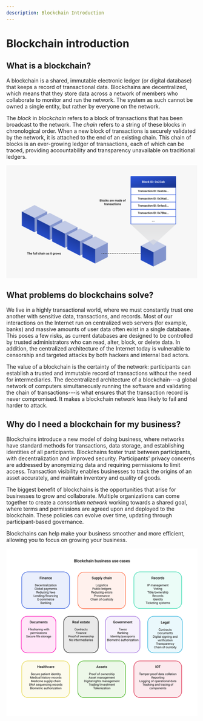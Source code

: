 ```yaml
---
description: Blockchain Introduction
---
```


# Blockchain introduction

## What is a blockchain?

A blockchain is a shared, immutable electronic ledger (or digital database) that keeps a record of transactional data.
Blockchains are decentralized, which means that they store data across a network of members who collaborate to monitor
and run the network.
The system as such cannot be owned a single entity, but rather by everyone on the network.

The *block* in *blockchain* refers to a block of transactions that has been broadcast to the network.
The *chain* refers to a string of these blocks in chronological order.
When a new block of transactions is securely validated by the network, it is attached to the end of an existing chain.
This chain of blocks is an ever-growing ledger of transactions, each of which can be traced, providing
accountability and transparency unavailable on traditional ledgers.

![Blockchain](../../images/blockchain.png)

## What problems do blockchains solve?

We live in a highly transactional world, where we must constantly trust one another with sensitive data, transactions, and records.
Most of our interactions on the Internet run on centralized web servers (for example, banks) and massive amounts of user
data often exist in a single database.
This poses a few risks, as current databases are designed to be controlled by trusted administrators who can read, alter,
block, or delete data.
In addition, the centralized architecture of the Internet today is vulnerable to censorship and targeted attacks by both
hackers and internal bad actors.

The value of a blockchain is the certainty of the network: participants can establish a trusted and immutable record of
transactions without the need for intermediaries.
The decentralized architecture of a blockchain---a global network of computers simultaneously running the software and
validating the chain of transactions---is what ensures that the transaction record is never compromised.
It makes a blockchain network less likely to fail and harder to attack.

## Why do I need a blockchain for my business?

Blockchains introduce a new model of doing business, where networks have standard methods for transactions, data storage,
and establishing identities of all participants.
Blockchains foster trust between participants, with decentralization and improved security.
Participants' privacy concerns are addressed by anonymizing data and requiring permissions to limit access.
Transaction visibility enables businesses to track the origins of an asset accurately, and maintain inventory and quality
of goods.

The biggest benefit of blockchains is the opportunities that arise for businesses to grow and collaborate.
Multiple organizations can come together to create a *consortium network* working towards a shared goal, where terms
and permissions are agreed upon and deployed to the blockchain.
These policies can evolve over time, updating through participant-based governance.

Blockchains can help make your business smoother and more efficient, allowing you to focus on growing your business.

![Blockchain business](../../images/blockchain-business.png)
